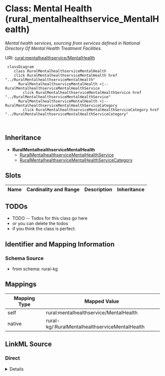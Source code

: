

# Class: Mental Health (rural_mentalhealthservice_MentalHealth)


_Mental health services, sourcing from services defined in National Directory Of Mental Health Treatment Facilities._





URI: [rural:mentalhealthservice/MentalHealth](http://sail.ua.edu/ruralkg/mentalhealthservice/MentalHealth)






```mermaid
 classDiagram
    class RuralMentalhealthserviceMentalHealth
    click RuralMentalhealthserviceMentalHealth href "../RuralMentalhealthserviceMentalHealth"
      RuralMentalhealthserviceMentalHealth <|-- RuralMentalhealthserviceMentalHealthService
        click RuralMentalhealthserviceMentalHealthService href "../RuralMentalhealthserviceMentalHealthService"
      RuralMentalhealthserviceMentalHealth <|-- RuralMentalhealthserviceMentalHealthServiceCategory
        click RuralMentalhealthserviceMentalHealthServiceCategory href "../RuralMentalhealthserviceMentalHealthServiceCategory"
      
      
```





## Inheritance
* **RuralMentalhealthserviceMentalHealth**
    * [RuralMentalhealthserviceMentalHealthService](../classes/RuralMentalhealthserviceMentalHealthService.md)
    * [RuralMentalhealthserviceMentalHealthServiceCategory](../classes/RuralMentalhealthserviceMentalHealthServiceCategory.md)



## Slots

| Name | Cardinality and Range | Description | Inheritance |
| ---  | --- | --- | --- |









## TODOs

* TODO -- Todos for this class go here
* or you can delete the todos
* if you think the class is perfect.

## Identifier and Mapping Information







### Schema Source


* from schema: rural-kg




## Mappings

| Mapping Type | Mapped Value |
| ---  | ---  |
| self | rural:mentalhealthservice/MentalHealth |
| native | rural-kg/:RuralMentalhealthserviceMentalHealth |







## LinkML Source

<!-- TODO: investigate https://stackoverflow.com/questions/37606292/how-to-create-tabbed-code-blocks-in-mkdocs-or-sphinx -->

### Direct

<details>
```yaml
name: rural_mentalhealthservice_MentalHealth
description: Mental health services, sourcing from services defined in National Directory
  Of Mental Health Treatment Facilities.
title: Mental Health
todos:
- TODO -- Todos for this class go here
- or you can delete the todos
- if you think the class is perfect.
notes:
- There are 0 instances of this class.
from_schema: rural-kg
rank: 1000
class_uri: rural:mentalhealthservice/MentalHealth

```
</details>

### Induced

<details>
```yaml
name: rural_mentalhealthservice_MentalHealth
description: Mental health services, sourcing from services defined in National Directory
  Of Mental Health Treatment Facilities.
title: Mental Health
todos:
- TODO -- Todos for this class go here
- or you can delete the todos
- if you think the class is perfect.
notes:
- There are 0 instances of this class.
from_schema: rural-kg
rank: 1000
class_uri: rural:mentalhealthservice/MentalHealth

```
</details>
